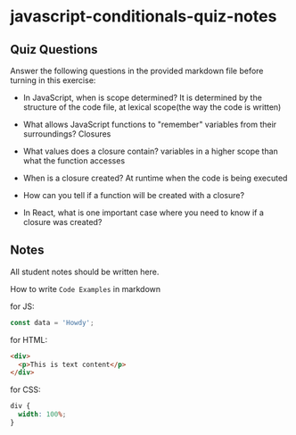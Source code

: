 # javascript-conditionals-quiz-notes

## Quiz Questions

Answer the following questions in the provided markdown file before turning in this exercise:

- In JavaScript, when is scope determined?
  It is determined by the structure of the code file, at lexical scope(the way the code is written)

- What allows JavaScript functions to "remember" variables from their surroundings?
  Closures

- What values does a closure contain?
  variables in a higher scope than what the function accesses

- When is a closure created?
  At runtime when the code is being executed

- How can you tell if a function will be created with a closure?

- In React, what is one important case where you need to know if a closure was created?

## Notes

All student notes should be written here.

How to write `Code Examples` in markdown

for JS:

```javascript
const data = 'Howdy';
```

for HTML:

```html
<div>
  <p>This is text content</p>
</div>
```

for CSS:

```css
div {
  width: 100%;
}
```
